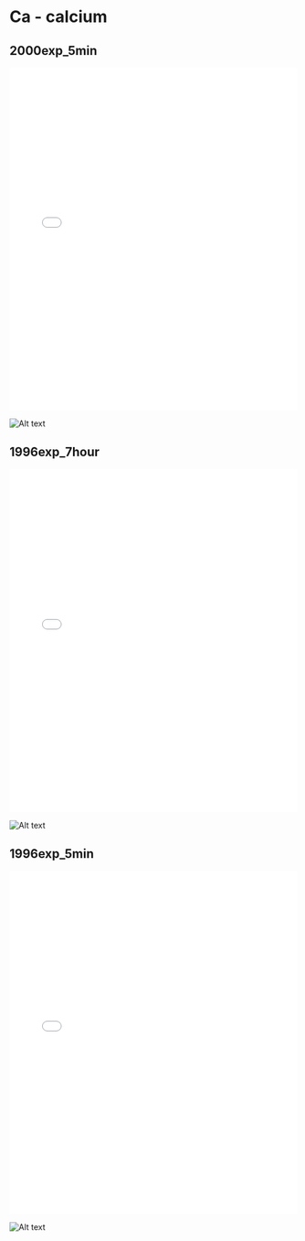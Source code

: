 # Ca - calcium

## 2000exp_5min

<iframe src="../../html/Ca_2000exp_5min.html" width="100%" height="600px" frameborder="0"></iframe>

![Alt text](Ca_2000exp_5min.png)

## 1996exp_7hour

<iframe src="../../html/Ca_1996exp_7hour.html" width="100%" height="600px" frameborder="0"></iframe>

![Alt text](Ca_1996exp_7hour.png)

## 1996exp_5min

<iframe src="../../html/Ca_1996exp_5min.html" width="100%" height="600px" frameborder="0"></iframe>

![Alt text](Ca_1996exp_5min.png)

